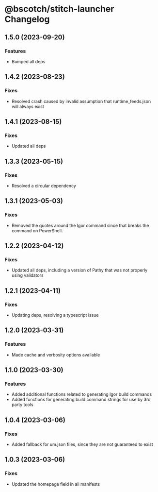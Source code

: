 # @bscotch/stitch-launcher Changelog

## 1.5.0 (2023-09-20)

### Features

- Bumped all deps

## 1.4.2 (2023-08-23)

### Fixes

- Resolved crash caused by invalid assumption that runtime_feeds.json will always exist

## 1.4.1 (2023-08-15)

### Fixes

- Updated all deps

## 1.3.3 (2023-05-15)

### Fixes

- Resolved a circular dependency

## 1.3.1 (2023-05-03)

### Fixes

- Removed the quotes around the Igor command since that breaks the command on PowerShell.

## 1.2.2 (2023-04-12)

### Fixes

- Updated all deps, including a version of Pathy that was not properly using validators

## 1.2.1 (2023-04-11)

### Fixes

- Updating deps, resolving a typescript issue

## 1.2.0 (2023-03-31)

### Features

- Made cache and verbosity options available

## 1.1.0 (2023-03-30)

### Features

- Added additional functions related to generating Igor build commands
- Added functions for generating build command strings for use by 3rd party tools

## 1.0.4 (2023-03-06)

### Fixes

- Added fallback for um.json files, since they are not guaranteed to exist

## 1.0.3 (2023-03-06)

### Fixes

- Updated the homepage field in all manifests